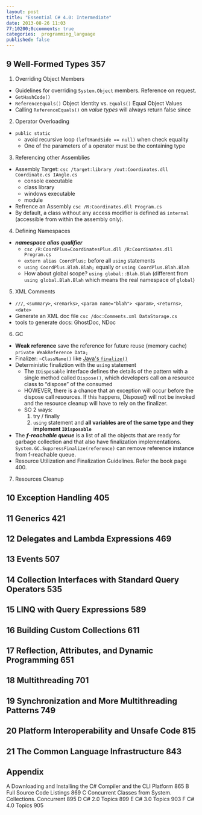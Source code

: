 ```yaml
---
layout: post
title: "Essential C# 4.0: Intermediate"
date: 2013-08-26 11:03
77;10200;0ccomments: true
categories:  programming_language
published: false
---
```


## 9 Well-Formed Types 357

1. Overriding Object Members
  - Guidelines for overriding `System.Object` members. Reference on request.
  - `GetHashCode()`
  - `ReferenceEquals()` Object Identity vs. `Equals()` Equal Object Values
  - Calling `ReferenceEquals()` on *value types* will always return false since
2. Operator Overloading
  - `public static`
    - avoid recursive loop `(leftHandSide == null)` when check equality
	- One of the parameters of a operator must be the containing type
3. Referencing other Assemblies
  - Assembly Target: `csc /target:library /out:Coordinates.dll Coordinate.cs IAngle.cs`
    - console executable
	- class library
	- windows executable
	- module
  - Refrence an Assembly `csc /R:Coordinates.dll Program.cs`
  - By default, a class without any access modifier is defined as `internal` (accessible from within the assembly only).
4. Defining Namespaces
  - ***namespace alias qualifier***
    - `csc /R:CoordPlus=CoordinatesPlus.dll /R:Coordinates.dll Program.cs`
	- `extern alias CoordPlus;` before all `using` statements
	- `using CoordPlus.Blah.Blah;` equally or `using CoordPlus.Blah.Blah`
	- How about global scope? `using global::Blah.Blah` (different from `using global.Blah.Blah` which means the real namespace of `global`)
5. XML Comments
  - `///`, `<summary>`, `<remarks>`, `<param name="blah"> <param>`, `<returns>`, `<date>`
  - Generate an XML doc file `csc /doc:Comments.xml DataStorage.cs`
  - tools to generate docs: GhostDoc, NDoc
6. GC
  - **Weak reference** save the reference for future reuse (memory cache) `private WeakReference Data;`
  - Finalizer: `~ClassName()` like [Java's `finalize()`](http://www.puncsky.com/blog/2013/01/14/gc-garbage-collection-in-java/)
  - Deterministic finaliztion with the `using` statement
    - The `IDisposable` interface defines
	the details of the pattern with a single method called `Dispose()`, which
	developers call on a resource class to “dispose” of the consumed
	- HOWEVER, there is a chance that an exception will occur before the dispose call
	resources. If this
	happens, Dispose() will not be invoked and the resource cleanup will
	have to rely on the finalizer.
	- SO 2 ways:
	  1. try / finally
	  2. `using` statement and **all variables are of the same type and they implement `IDisposable`**
  - The ***f-reachable queue*** is a list of all the objects that are ready for
  garbage collection and that also have finalization implementations. `System.GC.SuppressFinalize(reference)` can remove reference instance from f-reachable queue.
  - Resource Utilization and Finalization Guidelines. Refer the book page 400.
7. Resources Cleanup

## 10 Exception Handling 405

## 11 Generics 421

## 12 Delegates and Lambda Expressions 469

## 13 Events 507

## 14 Collection Interfaces with Standard Query Operators 535

## 15 LINQ with Query Expressions 589

## 16 Building Custom Collections 611

## 17 Reflection, Attributes, and Dynamic Programming 651

## 18 Multithreading 701

## 19 Synchronization and More Multithreading Patterns 749

## 20 Platform Interoperability and Unsafe Code 815

## 21 The Common Language Infrastructure 843

## Appendix

A Downloading and Installing the C# Compiler and the CLI Platform 865
B Full Source Code Listings 869
C Concurrent Classes from System. Collections. Concurrent 895
D C# 2.0 Topics 899
E C# 3.0 Topics 903
F C# 4.0 Topics 905
